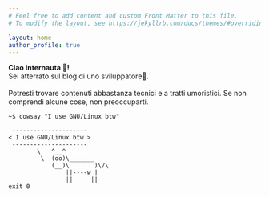```yaml
---
# Feel free to add content and custom Front Matter to this file.
# To modify the layout, see https://jekyllrb.com/docs/themes/#overriding-theme-defaults

layout: home
author_profile: true
---
```


<p class="notice--info"><strong>Ciao internauta 👋!</strong> 
<br> Sei atterrato sul blog di uno sviluppatore🚀. 
<br><br>Potresti trovare contenuti abbastanza tecnici e a tratti umoristici. Se non comprendi alcune cose, non preoccuparti.</p>

```
~$ cowsay "I use GNU/Linux btw"

 --------------------- 
< I use GNU/Linux btw >
 --------------------- 
        \   ^__^
         \  (oo)\_______
            (__)\       )\/\
                ||----w |
                ||     ||
exit 0 
```

